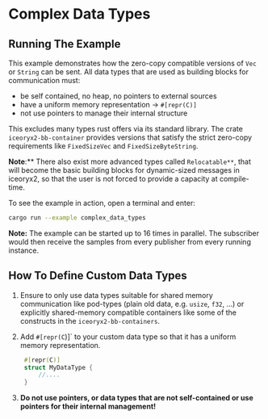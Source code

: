 # Complex Data Types

## Running The Example

This example demonstrates how the zero-copy compatible versions of `Vec` or
`String` can be sent. All data types that are used as building blocks for
communication must:

* be self contained, no heap, no pointers to external sources
* have a uniform memory representation -> `#[repr(C)]`
* not use pointers to manage their internal structure

This excludes many types rust offers via its standard library. The crate
`iceoryx2-bb-container` provides versions that satisfy the strict zero-copy
requirements like `FixedSizeVec` and `FixedSizeByteString`.

**Note**:** There also exist more advanced types called `Relocatable**`, that will
become the basic building blocks for dynamic-sized messages in iceoryx2, so that
the user is not forced to provide a capacity at compile-time.

To see the example in action, open a terminal and enter:

```sh
cargo run --example complex_data_types
```

**Note:** The example can be started up to 16 times in parallel. The subscriber would then receive the samples
from every publisher from every running instance.

## How To Define Custom Data Types

1. Ensure to only use data types suitable for shared memory communication like pod-types
   (plain old data, e.g. `usize`, `f32`, ...) or explicitly shared-memory compatible containers like some of the
   constructs in the `iceoryx2-bb-containers`.
2. Add `#[repr(C`)]` to your custom data type so that it has a uniform memory representation.

   ```rust
    #[repr(C)]
    struct MyDataType {
        //....
    }
   ```

3. **Do not use pointers, or data types that are not self-contained or use pointers for their internal management!**
